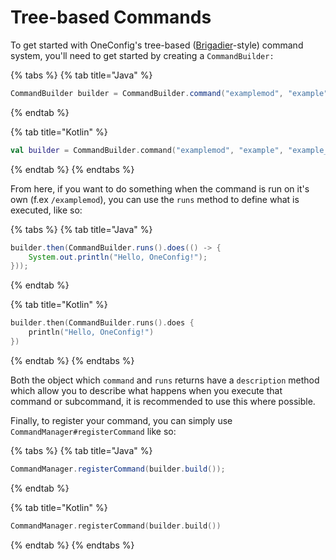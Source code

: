 # Tree-based Commands

To get started with OneConfig's tree-based ([Brigadier](https://github.com/Mojang/Brigadier)-style) command system, you'll need to get started by creating a `CommandBuilder:`

{% tabs %}
{% tab title="Java" %}
```java
CommandBuilder builder = CommandBuilder.command("examplemod", "example", "example_mod");
```
{% endtab %}

{% tab title="Kotlin" %}
```kotlin
val builder = CommandBuilder.command("examplemod", "example", "example_mod")
```
{% endtab %}
{% endtabs %}

From here, if you want to do something when the command is run on it's own (f.ex `/examplemod`), you can use the `runs` method to define what is executed, like so:

{% tabs %}
{% tab title="Java" %}
```java
builder.then(CommandBuilder.runs().does(() -> {
    System.out.println("Hello, OneConfig!");
}));
```
{% endtab %}

{% tab title="Kotlin" %}
```kotlin
builder.then(CommandBuilder.runs().does {
    println("Hello, OneConfig!")
})
```
{% endtab %}
{% endtabs %}

Both the object which `command` and `runs` returns have a `description` method which allow you to describe what happens when you execute that command or subcommand, it is recommended to use this where possible.

Finally, to register your command, you can simply use `CommandManager#registerCommand` like so:

{% tabs %}
{% tab title="Java" %}
```java
CommandManager.registerCommand(builder.build());
```
{% endtab %}

{% tab title="Kotlin" %}
```kotlin
CommandManager.registerCommand(builder.build())
```
{% endtab %}
{% endtabs %}


